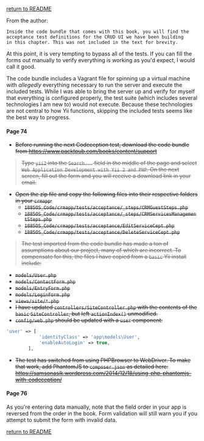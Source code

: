 [return to README](README.md)

From the author:
```
Inside the code bundle that comes with this book, you will find the
acceptance test definitions for the CRUD UI we have been building
in this chapter. This was not included in the text for brevity. 
```
At this point, it is very tempting to bypass all of the tests. If you can fill the forms out manually to verify everything is working as you'd expect, I would call it good.

The code bundle includes a Vagrant file for spinning up a virtual machine with _allegedly_ everything necessary to run the server and execute the included tests. While I was able to bring the server up and verify for myself that everything is configured properly, the test suite (which includes several technologies I am new to) would not execute. Because these technologies are not central to how Yii functions, skipping the included tests seems like the best way to progress.

#### Page 74

- ~~Before running the next Codeception test, download the code bundle from https://www.packtpub.com/books/content/support~~

> ~~Type `yii2` into the `Search...` field in the middle of the page and select `Web Application Development with Yii 2 and PHP`.
> On the next screen, fill out the form and you will receive a download link in your email.~~

- ~~Open the zip file and copy the following files into their respective folders in your `crmapp`:~~
  - ~~`1885OS_Code/crmapp/tests/acceptance/_steps/CRMGuestSteps.php`~~
  - ~~`1885OS_Code/crmapp/tests/acceptance/_steps/CRMServicesManagementSteps.php`~~
  - ~~`1885OS_Code/crmapp/tests/acceptance/EditServiceCept.php`~~
  - ~~`1885OS_Code/crmapp/tests/acceptance/DeleteServiceCept.php`~~

> ~~The test imported from the code bundle has made a ton of assumptions about our project, many of which are incorrect. To compensate for this, the files I have copied from a `basic` Yii install include:~~
- ~~`models/User.php`~~
- ~~`models/ContactForm.php`~~
- ~~`models/EntryForm.php`~~
- ~~`models/LoginForm.php`~~
- ~~`views/site/*.php`~~
- ~~I have updated `controllers/SiteController.php` with the contents of the `basic` `SiteController`, but left `actionIndex()` unmodified.~~
- ~~`config/web.php` should be updated with a `user` component:~~
```php
'user' => [
            'identityClass' => 'app\models\User',
            'enableAutoLogin' => true,
        ],
```
- ~~The test has switched from using PHPBrowser to WebDriver. To make that work, add PhantomJS to `composer.json` as detailed here: https://samsonasik.wordpress.com/2014/12/18/using-php-phantomjs-with-codeception/~~

#### Page 76
As you're entering data manually, note that the field order in your app is reversed from the order in the book. Form validation will still warn you if you attempt to submit the form with invalid data.

[return to README](README.md)
